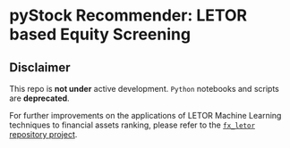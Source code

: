 # pyStock Recommender: LETOR based Equity Screening

## Disclaimer

This repo is **not under** active development. `Python` notebooks and scripts are **deprecated**.

For further improvements on the applications of LETOR Machine Learning techniques to financial assets ranking, please refer to the [`fx_letor` repository project](https://github.com/falken1983/fx_letor/).
